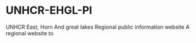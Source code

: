 # UNHCR-EHGL-PI
UNHCR East, Horn And great lakes Regional public information website
A regional website to 
